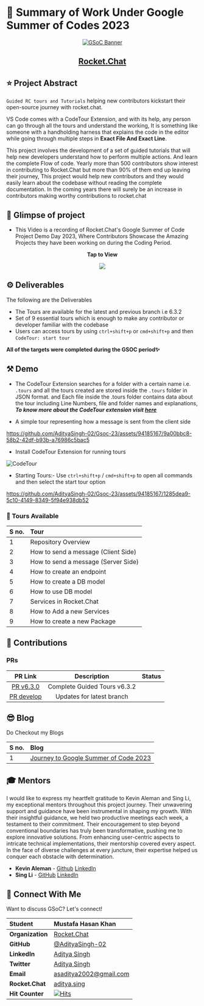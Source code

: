 # 🚩 Summary of Work Under Google Summer of Codes 2023
<div align="center">

<a href="https://www.rocket.chat/">![GSoC Banner](https://github.com/AdityaSingh-02/Gsoc-23/assets/94185167/b74a6712-ef2c-46a0-9a81-6f57d0a0f46d)</a>

<h2><a href="https://www.rocket.chat/">Rocket.Chat</a></h2>

</div>

## ⭐ Project Abstract
`Guided RC tours and Tutorials` helping new contributors kickstart their open-source journey with rocket.chat.

VS Code comes with a CodeTour Extension, and with its help, any person can go through all the tours and understand the working, It is something like someone with a handholding harness that explains the code in the editor while going through multiple steps in **Exact File And Exact Line**. 

This project involves the development of a set of guided tutorials that will help new developers understand how to perform multiple actions. And learn the complete Flow of code.
Yearly more than 500 contributors show interest in contributing to Rocket.Chat but more than 90% of them end up leaving their journey, This project would help new contributors and they would easily learn about the codebase without reading the complete documentation. In the coming years there will surely be an increase in contributors making worthy contributions to rocket.chat

## 🌄 Glimpse of project

-  This Video is a recording of Rocket.Chat's Google Summer of Code Project Demo Day 2023, Where Contributors Showcase the Amazing Projects they have been working on during the Coding Period. 
  <p align = "center" > <strong>Tap to View </strong></p>
<p align="center">
       
<a href="https://www.youtube.com/watch?v=TNp8ICkmmdQ">
<img src="http://img.youtube.com/vi/TNp8ICkmmdQ/0.jpg">
 </a>
</p>

## ⚙️ Deliverables
The following are the Deliverables
- The Tours are available for the latest and previous branch i.e 6.3.2
- Set of 9 essential tours which is enough to make any contributor or developer familiar with the codebase
- Users can access tours by using `ctrl+shift+p` or `cmd+shift+p` and then `CodeTour: start tour`

**All of the targets were completed during the GSOC period✨**

## ⚒ Demo

- The CodeTour Extension searches for a folder with a certain name i.e. `.tours` and all the tours created are stored inside the `.tours` folder in JSON format. and Each file inside the .tours folder contains data about the tour including Line Numbers, file and folder names and explanations, ***To know more about the CodeTour extension visit [here](https://marketplace.visualstudio.com/items?itemName=vsls-contrib.codetour)***

- A simple tour representing how a message is sent from the client side

https://github.com/AdityaSingh-02/Gsoc-23/assets/94185167/9a00bbc8-58b2-42df-b93b-a76986c5bac5

- Install CodeTour Extension for running tours

 ![CodeTour](https://github.com/AdityaSingh-02/Gsoc-23/assets/94185167/ab604fc6-664e-45c8-b7e9-da392811438c)

- Starting Tours:- Use `ctrl+shift+p` / `cmd+shift+p` to open all commands and then select the start tour option

https://github.com/AdityaSingh-02/Gsoc-23/assets/94185167/1285dea9-5c10-4149-8349-5f94e938db52



### 🚢 Tours Available

<div align="center">
    
| **S no.** | Tour |
|:--------------------|:-------------------|
| 1 | Repository Overview |
| 2 | How to send a message (Client Side) |
| 3 | How to send a message (Server Side) |
| 4 | How to create an endpoint |
| 5 | How to create a DB model |
| 6 | How to use DB model |
| 7 | Services in Rocket.Chat |
| 8 | How to Add a new Services |
| 9 | How to create a new Package |
    
</div>

## 🚀 Contributions

### PRs

<div align="center">

| PR Link   | Description  | Status | 
| :-----------: | :------------------------------------:| :------:|
| [PR v6.3.0](https://github.com/RocketChat/Rocket.Chat/pull/29623) | Complete Guided Tours v6.3.2 |  |
| [PR develop](https://github.com/RocketChat/Rocket.Chat/pull/30188) | Updates for latest branch | |
</div>

## 😎 Blog
    
Do Checkout my Blogs
    
<div align="center">
    
| **S no.** | Blog |
|:--------------------|:-------------------|
| 1 | [Journey to Google Summer of Code 2023](https://aditya-singh.hashnode.dev/from-failing-to-write-hello-world-to-google-summer-of-codes-2023) |
    
</div>

## 🎓 Mentors

I would like to express my heartfelt gratitude to Kevin Aleman and Sing Li, my exceptional mentors throughout this project journey. Their unwavering support and guidance have been instrumental in shaping my growth. With their insightful guidance, we held two productive meetings each week, a testament to their commitment. Their encouragement to step beyond conventional boundaries has truly been transformative, pushing me to explore innovative solutions. From enhancing user-centric aspects to intricate technical implementations, their mentorship covered every aspect. In the face of diverse challenges at every juncture, their expertise helped us conquer each obstacle with determination.

- **Kevin Aleman** - [Github](https://github.com/KevLehman) [LinkedIn](https://www.linkedin.com/in/kevin-alem%C3%A1n/)
- **Sing Li** - [GitHub](https://github.com/Sing-Li) [LinkedIn](https://www.linkedin.com/in/sing-li-119716139/)

## 💬 Connect With Me    
Want to discuss GSoC? Let's connect!
<div align="center">

| **Student** | Mustafa Hasan Khan |
|:--------------------|:-------------------|
| **Organization** | [Rocket.Chat](https://rocket.chat/) |
| **GitHub** | [@AdityaSingh-02](https://github.com/AdityaSingh-02) |
| **LinkedIn** | [Aditya Singh](https://www.linkedin.com/mwlite/in/aditya-singh-76065422b) |
| **Twitter** | [Aditya Singh](https://twitter.com/Go_D_Aditya) |
| **Email** | <a href="mailto:asaditya2002@gmail.com">asaditya2002@gmail.com</a> |
| **Rocket.Chat** | [aditya.sing](https://open.rocket.chat/direct/aditya.sing) |
| **Hit Counter** | <a href="https://hits.sh/github.com/AdityaSingh-02/Gsoc-23/"><img alt="Hits" src="https://hits.sh/github.com/AdityaSingh-02/Gsoc-23.svg?style=for-the-badge&label=views"/></a> |
</div>
